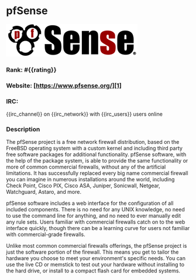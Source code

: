 pfSense
===========
[![pfSense](/images/pfsense.png)][1]

### Rank: #{{rating}}

### Website: [https://www.pfsense.org/][1]

### IRC:
{{irc_channel}} on {{irc_network}} with {{irc_users}} users online

### Description
The pfSense project is a free network firewall distribution, based on the FreeBSD operating system with a custom kernel and including third party free software packages for additional functionality. pfSense software, with the help of the package system, is able to provide the same functionality or more of common commercial firewalls, without any of the artificial limitations. It has successfully replaced every big name commercial firewall you can imagine in numerous installations around the world, including Check Point, Cisco PIX, Cisco ASA, Juniper, Sonicwall, Netgear, Watchguard, Astaro, and more.

pfSense software includes a web interface for the configuration of all included components. There is no need for any UNIX knowledge, no need to use the command line for anything, and no need to ever manually edit any rule sets. Users familiar with commercial firewalls catch on to the web interface quickly, though there can be a learning curve for users not familiar with commercial-grade firewalls.

Unlike most common commercial firewalls offerings, the pfSense project is just the software portion of the firewall. This means you get to tailor the hardware you choose to meet your environment's specific needs. You can use the live CD or memstick to test out your hardware without installing to the hard drive, or install to a compact flash card for embedded systems.

[1]: https://www.pfsense.org/ "pfSense"
